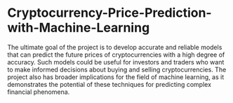 # Cryptocurrency-Price-Prediction-with-Machine-Learning

The ultimate goal of the project is to develop accurate and reliable models that can predict the future prices of cryptocurrencies with a high degree of accuracy. 
Such models could be useful for investors and traders who want to make informed decisions about buying and selling cryptocurrencies. 
The project also has broader implications for the field of machine learning, as it demonstrates the potential of these techniques for predicting complex financial phenomena.
